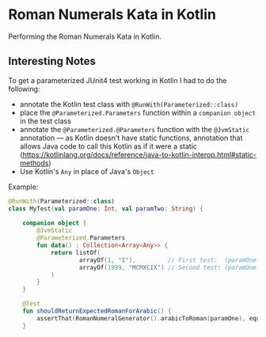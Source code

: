 # Roman Numerals Kata in Kotlin

Performing the Roman Numerals Kata in Kotlin.

## Interesting Notes

To get a parameterized JUnit4 test working in Kotlin I had to do the following:

- annotate the Kotlin test class with `@RunWith(Parameterized::class)`
- place the `@Parameterized.Parameters` function within a `companion object` in the test class
- annotate the `@Parameterized.@Parameters` function with the `@JvmStatic` annotation — as Kotlin doesn't have static functions, annotation that allows Java code to call this Kotlin as if it were a static (https://kotlinlang.org/docs/reference/java-to-kotlin-interop.html#static-methods)
- Use Kotlin's `Any` in place of Java's `Object`

Example:

```Kotlin
@RunWith(Parameterized::class)
class MyTest(val paramOne: Int, val paramTwo: String) {
    
    companion object {
        @JvmStatic
        @Parameterized.Parameters
        fun data() : Collection<Array<Any>> {
            return listOf(
                    arrayOf(1, "I"),         // First test:  (paramOne = 1, paramTwo = "I")
                    arrayOf(1999, "MCMXCIX") // Second test: (paramOne = 1999, paramTwo = "MCMXCIX")
            )
        }
    }

    @Test
    fun shouldReturnExpectedRomanForArabic() {
        assertThat(RomanNumeralGenerator().arabicToRoman(paramOne), equalTo(paramTwo));
    }
```
